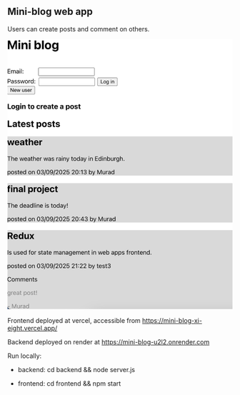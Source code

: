 ## Mini-blog web app

Users can create posts and comment on others.

![blog](https://github.com/Murad-96/mini-blog/blob/main/screenshot.png)

Frontend deployed at vercel, accessible from https://mini-blog-xi-eight.vercel.app/

Backend deployed on render at https://mini-blog-u2l2.onrender.com

Run locally: 

- backend: cd backend && node server.js

- frontend: cd frontend && npm start

